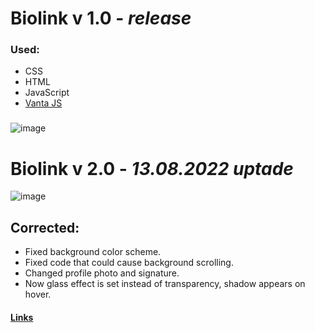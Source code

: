#  Biolink v 1.0 - <i> release</i>  #
### Used:
* CSS
* HTML
* JavaScript
* [Vanta JS](https://www.vantajs.com/)

###
![image](https://user-images.githubusercontent.com/98906212/184501972-e38a6119-d642-4566-9208-8067d0cb39ae.png)
 
 #  Biolink v 2.0 - <i> 13.08.2022 uptade</i>  #
 
 ![image](https://user-images.githubusercontent.com/98906212/184502435-4c57f4ed-f7f3-484d-9ba5-78c5dc9a891d.png)
 
 ## Corrected: ##
* Fixed background color scheme.
* Fixed code that could cause background scrolling.
* Changed profile photo and signature.
* Now glass effect is set instead of transparency, shadow appears on hover.

####  [Links](https://latushko1.github.io/links/)

